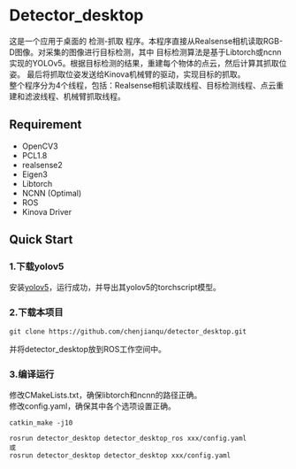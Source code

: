 # Detector_desktop  
这是一个应用于桌面的 检测-抓取 程序。本程序直接从Realsense相机读取RGB-D图像。对采集的图像进行目标检测，其中
目标检测算法是基于Libtorch或ncnn实现的YOLOv5。根据目标检测的结果，重建每个物体的点云，然后计算其抓取位姿。
最后将抓取位姿发送给Kinova机械臂的驱动，实现目标的抓取。  
整个程序分为4个线程，包括：Realsense相机读取线程、目标检测线程、点云重建和滤波线程、机械臂抓取线程。


## Requirement
* OpenCV3
* PCL1.8
* realsense2
* Eigen3
* Libtorch
* NCNN (Optimal)
* ROS
* Kinova Driver

## Quick Start
### 1.下载yolov5
安装[yolov5](https://github.com/ultralytics/yolov5)，运行成功，并导出其yolov5的torchscript模型。

### 2.下载本项目
```shell
git clone https://github.com/chenjianqu/detector_desktop.git
```
并将detector_desktop放到ROS工作空间中。
### 3.编译运行
修改CMakeLists.txt，确保libtorch和ncnn的路径正确。  
修改config.yaml，确保其中各个选项设置正确。
```shell
catkin_make -j10

rosrun detector_desktop detector_desktop_ros xxx/config.yaml
或
rosrun detector_desktop detector_desktop xxx/config.yaml

```



